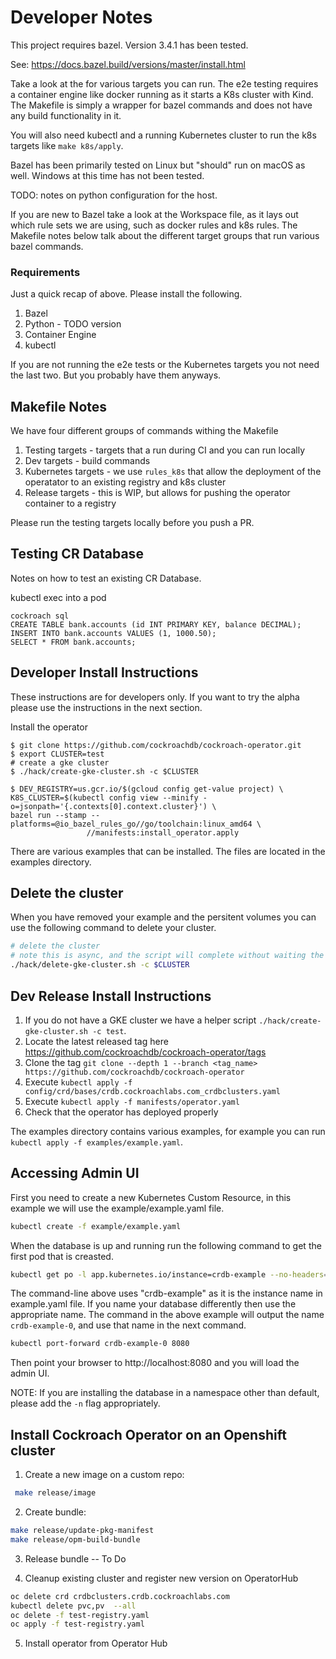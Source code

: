# Developer Notes

This project requires bazel. Version 3.4.1 has been tested.

See: https://docs.bazel.build/versions/master/install.html

Take a look at the [](Makefile) for various targets you can run. The e2e testing requires a container engine like docker running
as it starts a K8s cluster with Kind.  The Makefile is simply a wrapper for bazel commands and does not
have any build functionality in it.

You will also need kubectl and a running Kubernetes cluster to run the k8s targets like `make k8s/apply`. 

Bazel has been primarily tested on Linux but "should" run on macOS as well.  Windows at this time has not been tested.

TODO: notes on python configuration for the host.

If you are new to Bazel take a look at the Workspace file, as it lays out which rule sets we are using, such as docker rules and k8s rules.  The Makefile notes below talk about the different target groups that run various bazel commands.

### Requirements

Just a quick recap of above.  Please install the following.

1. Bazel
1. Python - TODO version 
1. Container Engine
1. kubectl

If you are not running the e2e tests or the Kubernetes targets you not need the last two.  But you probably have them anyways.


## Makefile Notes

We have four different groups of commands withing the Makefile

1. Testing targets - targets that a run during CI and you can run locally
2. Dev targets - build commands
3. Kubernetes targets - we use `rules_k8s` that allow the deployment of the operatator to an existing registry and k8s cluster
4. Release targets - this is WIP, but allows for pushing the operator container to a registry

Please run the testing targets locally before you push a PR.


## Testing CR Database

Notes on how to test an existing CR Database.

kubectl exec into a pod

```
cockroach sql
CREATE TABLE bank.accounts (id INT PRIMARY KEY, balance DECIMAL);
INSERT INTO bank.accounts VALUES (1, 1000.50);
SELECT * FROM bank.accounts;
```

## Developer Install Instructions

These instructions are for developers only.  If you want to try the alpha please use the instructions in
the next section.

Install the operator

```console
$ git clone https://github.com/cockroachdb/cockroach-operator.git
$ export CLUSTER=test
# create a gke cluster
$ ./hack/create-gke-cluster.sh -c $CLUSTER

$ DEV_REGISTRY=us.gcr.io/$(gcloud config get-value project) \
K8S_CLUSTER=$(kubectl config view --minify -o=jsonpath='{.contexts[0].context.cluster}') \
bazel run --stamp --platforms=@io_bazel_rules_go//go/toolchain:linux_amd64 \
                 //manifests:install_operator.apply
```

There are various examples that can be installed.  The files are located in the examples directory.

## Delete the cluster

When you have removed your example and the persitent volumes you can use the following command to delete your cluster.

```bash
# delete the cluster
# note this is async, and the script will complete without waiting the entire time
./hack/delete-gke-cluster.sh -c $CLUSTER
```

## Dev Release Install Instructions

1. If you do not have a GKE cluster we have a helper script `./hack/create-gke-cluster.sh -c test`.
1. Locate the latest released tag here  https://github.com/cockroachdb/cockroach-operator/tags
1. Clone the tag `git clone --depth 1 --branch <tag_name> https://github.com/cockroachdb/cockroach-operator`
1. Execute `kubectl apply -f config/crd/bases/crdb.cockroachlabs.com_crdbclusters.yaml`
1. Execute `kubectl apply -f manifests/operator.yaml`
1. Check that the operator has deployed properly

The examples directory contains various examples, for example you can run `kubectl apply -f examples/example.yaml`.  

## Accessing Admin UI

First you need to create a new Kubernetes Custom Resource, in this example we will use the example/example.yaml file.

```bash
kubectl create -f example/example.yaml
```

When the database is up and running run the following command to get the first pod that is creasted.

```bash
kubectl get po -l app.kubernetes.io/instance=crdb-example --no-headers=true | head -n 1 | awk '{ print $1 }'
```

The command-line above uses "crdb-example" as it is the instance name in example.yaml file.  If you name your database differently then use the appropriate name.  The command in the above example will output the name `crdb-example-0`, and use that name in the next command.

```bash
kubectl port-forward crdb-example-0 8080
```

Then point your browser to http://localhost:8080 and you will load the admin UI.

NOTE: If you are installing the database in a namespace other than default, please add the `-n` flag appropriately.

## Install Cockroach Operator on an Openshift cluster

1. Create a new image on a custom repo:

```bash
 make release/image
```

2. Create bundle:
```bash
make release/update-pkg-manifest
make release/opm-build-bundle
```
3. Release bundle -- To Do 

4. Cleanup existing cluster  and register new version on OperatorHub
```bash
oc delete crd crdbclusters.crdb.cockroachlabs.com
kubectl delete pvc,pv  --all
oc delete -f test-registry.yaml
oc apply -f test-registry.yaml
```
5. Install operator from Operator Hub
